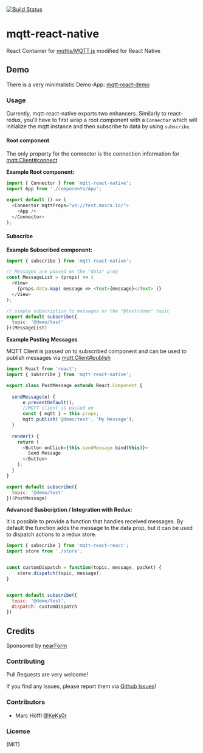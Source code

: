 [![Build Status](https://travis-ci.org/KeKs0r/mqtt-react.svg?branch=master)](https://travis-ci.org/KeKs0r/mqtt-react)

# mqtt-react-native
React Container for [mqttjs/MQTT.js](https://github.com/mqttjs/MQTT.js)
modified for React Native 
<!--
### Installation
```
npm i -S mqtt-react-native
```
-->

## Demo
There is a very minimalistic Demo-App: [mqtt-react-demo](https://github.com/KeKs0r/mqtt-react-demo)

### Usage
Currently, mqtt-react-native exports two enhancers.
Similarly to react-redux, you'll have to first wrap a root component with a
```Connector``` which will initialize the mqtt instance and then subscribe to
data by using ```subscribe```.

#### Root component
The only property for the connector is the connection information for [mqtt.Client#connect](https://github.com/mqttjs/MQTT.js#connect)

**Example Root component:**
```JavaScript
import { Connector } from 'mqtt-react-native';
import App from './components/App';

export default () => (
  <Connector mqttProps="ws://test.mosca.io/">
    <App />
  </Connector>
);
```

#### Subscribe 
**Example Subscribed component:**
```JavaScript
import { subscribe } from 'mqtt-react-native';

// Messages are passed on the "data" prop
const MessageList = (props) => (
  <View>
    {props.data.map( message => <Text>{message}</Text> )}
  </View>
);

// simple subscription to messages on the "@test/demo" topic
export default subscribe({
  topic: '@demo/test'
})(MessageList)
```


**Example Posting Messages**

MQTT Client is passed on to subscribed component and can be used to publish messages via
[mqtt.Client#publish](https://github.com/mqttjs/MQTT.js#publish)

```JavaScript
import React from 'react';
import { subscribe } from 'mqtt-react-native';

export class PostMessage extends React.Component {
    
  sendMessage(e) {
      e.preventDefault();
      //MQTT client is passed on
      const { mqtt } = this.props;
      mqtt.publish('@demo/test', 'My Message');
  }  
  
  render() {
    return (
      <Button onClick={this.sendMessage.bind(this)}>
        Send Message
      </Button>
    );
  }
}

export default subscribe({
  topic: '@demo/test'
})(PostMessage)
```

**Advanced Susbcription / Integration with Redux:**

It is possible to provide a function that handles received messages. 
By default the function adds the message to the data prop, but it can be used to dispatch actions to a redux store.
```JavaScript
import { subscribe } from 'mqtt-react-react';
import store from './store';


const customDispatch = function(topic, message, packet) {
    store.dispatch(topic, message);
}


export default subscribe({
  topic: '@demo/test',
  dispatch: customDispatch
})
```

## Credits
Sponsored by <a href="http://nearform.com">nearForm</a>

### Contributing

Pull Requests are very welcome!

If you find any issues, please report them via [Github Issues](https://github.com/KeKs0r/mqtt-react/issues)!

### Contributors
- Marc Höffl [@KeKs0r](https://github.com/KeKs0r)

### License
(MIT)